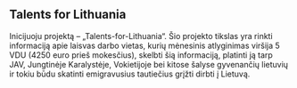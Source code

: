## Talents for Lithuania

Inicijuoju projektą – „Talents-for-Lithuania“. Šio projekto tikslas yra rinkti informaciją apie laisvas darbo vietas, kurių mėnesinis atlyginimas viršija 5 VDU (4250 euro prieš mokesčius), skelbti šią informaciją, platinti ją tarp JAV, Jungtinėje Karalystėje, Vokietijoje bei kitose šalyse gyvenančių lietuvių ir tokiu būdu skatinti emigravusius tautiečius grįžti dirbti į Lietuvą.
